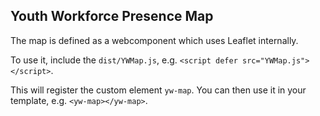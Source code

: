 ## Youth Workforce Presence Map

The map is defined as a webcomponent which uses Leaflet internally.

To use it, include the `dist/YWMap.js`, e.g. `<script defer src="YWMap.js"></script>`.

This will register the custom element `yw-map`. You can then use it in your template, e.g. `<yw-map></yw-map>`.
